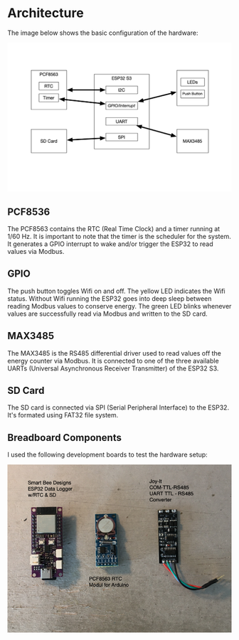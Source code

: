 # Architecture

The image below shows the basic configuration of the hardware:

![Architecture](images/architecture.png)

## PCF8536

The PCF8563 contains the RTC (Real Time Clock) and a timer running at 1/60 Hz. It is important to note that the timer is the scheduler for the system. It generates a GPIO interrupt to wake and/or trigger the ESP32 to read values via Modbus.

## GPIO

The push button toggles Wifi on and off. The yellow LED indicates the Wifi status. Without Wifi running the ESP32 goes into deep sleep between reading Modbus values to conserve energy. The green LED blinks whenever values are successfully read via Modbus and written to the SD card.

## MAX3485

The MAX3485 is the RS485 differential driver used to read values off the energy counter via Modbus. It is connected to one of the three available UARTs (Universal Asynchronous Receiver Transmitter) of the ESP32 S3.

## SD Card

The SD card is connected via SPI (Serial Peripheral Interface) to the ESP32. It's formated using FAT32 file system. 

## Breadboard Components

I used the following development boards to test the hardware setup:

![breadboard](images/breadboard.png)  